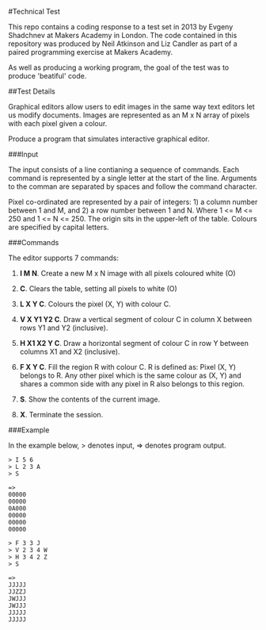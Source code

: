 #Technical Test

This repo contains a coding response to a test set in 2013 by Evgeny Shadchnev at Makers Academy in London. The code contained in this repository was produced by Neil Atkinson and Liz Candler as part of a paired programming exercise at Makers Academy.

As well as producing a working program, the goal of the test was to produce 'beatiful' code.

##Test Details

Graphical editors allow users to edit images in the same way text editors let us modify documents. Images are represented as an M x N array of pixels with each pixel given a colour.

Produce a program that simulates interactive graphical editor.

###Input

The input consists of a line contianing a sequence of commands. Each command is represented by a single letter at the start of the line. Arguments to the comman are separated by spaces and follow the command character.

Pixel co-ordinated are represented by a pair of integers: 1) a column number between 1 and M, and 2) a row number between 1 and N. Where 1 <= M <= 250 and 1 <= N <= 250. The origin sits in the upper-left of the table. Colours are specified by capital letters.

###Commands

The editor supports 7 commands:
  1.  **I M N**. Create a new M x N image with all pixels coloured white (O)

  2.  **C**. Clears the table, setting all pixels to white (O)

  3.  **L X Y C**. Colours the pixel (X, Y) with colour C.

  4.  **V X Y1 Y2 C**. Draw a vertical segment of colour C in column X between rows Y1 and Y2 (inclusive).

  5.  **H X1 X2 Y C**. Draw a horizontal segment of colour C in row Y between columns X1 and X2 (inclusive).

  6.  **F X Y C**. Fill the region R with colour C. R is defined as: Pixel (X, Y) belongs to R. Any other pixel which is the same colour as (X, Y) and shares a common side with any pixel in R also belongs to this region.

  7.  **S**. Show the contents of the current image.

  8.  **X**. Terminate the session.


###Example

In the example below, > denotes input, => denotes program output.

    > I 5 6
    > L 2 3 A
    > S

    =>
    00000
    00000
    0A000
    00000
    00000
    00000

    > F 3 3 J
    > V 2 3 4 W
    > H 3 4 2 Z
    > S

    =>
    JJJJJ
    JJZZJ
    JWJJJ
    JWJJJ
    JJJJJ
    JJJJJ

